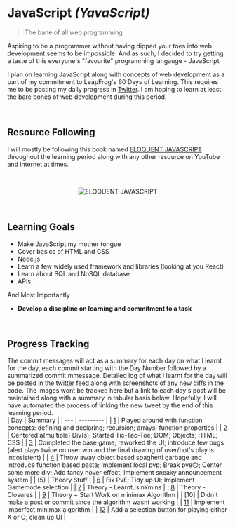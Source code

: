 # JavaScript _(YavaScript)_
>The bane of all web programming

Aspiring to be a programmer without having dipped your toes into web development seems to be impossible. 
And as such, I decided to try getting a taste of this everyone's "favourite" programming langauge - JavaScript

I plan on learning JavaScript along with concepts of web development as a part of my commitment to LeapFrog's 60 Days of Learning.
This requires me to be posting my daily progress in [Twitter](https://x.com/WoodenNebula). I am hoping to learn at least the bare bones of web development during this period.

<br>

## Resource Following
I will mostly be following this book named [ELOQUENT JAVASCRIPT](https://eloquentjavascript.net) throughout the learning period along with any other resource on YouTube and internet at times.

<br>

<p align="center">
  <img src="https://eloquentjavascript.net/img/cover.jpg" alt="ELOQUENT JAVASCRIPT">
</p>

<br>

## Learning Goals
- Make JavaScript my mother tongue
- Cover basics of HTML and CSS
- Node.js
- Learn a few widely used framework and libraries (looking at you React)
- Learn about SQL and NoSQL database
- APIs
  
And Most Importantly
- **Develop a discipline on learning and commitment to a task**

<br>

## Progress Tracking
The commit messages will act as a summary for each day on what I learnt for the day, each commit starting with the Day Number followed by a summarized commit mmessage.
Detailed log of what I learnt for the day will be posted in the twitter feed along with screenshots of any new diffs in the code. The images wont be tracked here but a link to each day's post will be maintained along with a summary in tabular basis below. Hopefully, I will have automated the process of linking the new tweet by the end of this learning period.
<br>
| Day |  Summary |
| --- | --------- |
| [1](https://x.com/WoodenNebula/status/1796928307037888831) | Played around with function concepts: defining and declaring; recursion; arrays; function properties |
| [2](https://x.com/WoodenNebula/status/1797305922701701285) | Centered a(multiple) Div(s); Started Tic-Tac-Toe; DOM; Objects; HTML; CSS |
| [3](https://x.com/WoodenNebula/status/1797690270555017244) | Completed the base game; reworked the UI; introduce few bugs (alert plays twice on user win and the final drawing of user/bot's play is incosistent) |
| [4](https://x.com/WoodenNebula/status/1798034422148821020) | Throw away object based spaghetti garbage and introduce function based pasta; Implement local pvp; Break pve🙃; Center some more div; Add fancy hover effect; Implement sneaky announcement system |
| [5] | Theory Stuff |
| [6](https://x.com/WoodenNebula/status/1798780832611750333) | Fix PvE; Tidy up UI; Implement Gamemode selection |
| [7](https://x.com/WoodenNebula/status/1799111472783745531) | Theory - LearntJsinYmins |
| [8](https://x.com/WoodenNebula/status/1799471831864455315) | Theory - Closures |
| [9](https://x.com/WoodenNebula/status/1799865165162180949) | Theory + Start Work on minimax Algorithm |
| [10] | Didn't make a post or commit since the algorithm wasnt working |
| [11](https://x.com/WoodenNebula/status/1800590986579784091) | Implement imperfect minimax algorithm |
| [12](https://x.com/WoodenNebula/status/1800954664235815209) | Add a selection button for playing either X or O; clean up UI |